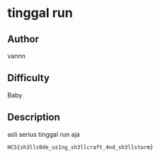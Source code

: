 # tinggal run

## Author

vannn

## Difficulty

Baby

## Description

asli serius tinggal run aja

`HCS{sh3llc0de_us1ng_sh3llcraft_4nd_sh3llstorm}`
